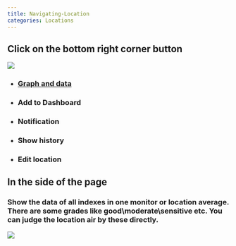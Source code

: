 ```yaml
---
title: Navigating-Location
categories: Locations
---
```

## Click on the bottom right corner button


![](https://cloud.githubusercontent.com/assets/26155270/23982818/fa8d7e98-0a4a-11e7-9808-038d166dce45.jpg) 

 

* ### [Graph and data](/Graph&Data)  


* ### Add to Dashboard  


* ### Notification


* ### Show history


* ### Edit location


## In the side of the page  

### Show the data of all indexes in one monitor or location average. There are some grades like good\moderate\sensitive etc. You can judge the location air by these directly.

![](https://cloud.githubusercontent.com/assets/26155270/23647981/98d03888-0353-11e7-9ad2-0a8ab080ae84.png)

  


 



  



 



